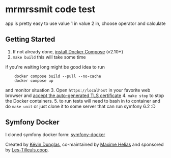 # mrmrssmit code test
app is pretty easy to use value 1 in value 2 in, choose operator and calculate
## Getting Started

1. If not already done, [install Docker Compose](https://docs.docker.com/compose/install/) (v2.10+)
2. ```make build``` this will take some time

if you're waiting long might be good idea to run 
``` 
    docker compose build --pull --no-cache
    docker compose up
```
and monitor situation
3. Open `https://localhost` in your favorite web browser and [accept the auto-generated TLS certificate](https://stackoverflow.com/a/15076602/1352334)
4. ```make stop``` to stop the Docker containers.
5. to run tests will need to bash in to container and do ```make unit```
or just clone it to some server that can run symfony 6.2 :D
## Symfony Docker
I cloned symfony docker form: [symfony-docker](https://github.com/dunglas/symfony-docker)

Created by [Kévin Dunglas](https://dunglas.fr), co-maintained by [Maxime Helias](https://twitter.com/maxhelias) and sponsored by [Les-Tilleuls.coop](https://les-tilleuls.coop).
